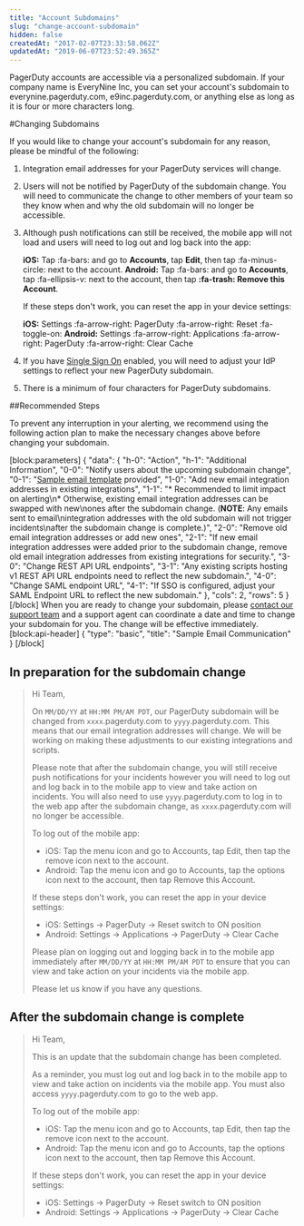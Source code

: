 ```yaml
---
title: "Account Subdomains"
slug: "change-account-subdomain"
hidden: false
createdAt: "2017-02-07T23:33:58.062Z"
updatedAt: "2019-06-07T23:52:49.365Z"
---
```

PagerDuty accounts are accessible via a personalized subdomain. If your company name is EveryNine Inc, you can set your account's subdomain to everynine.pagerduty.com, e9inc.pagerduty.com, or anything else as long as it is four or more characters long.

#Changing Subdomains

If you would like to change your account's subdomain for any reason, please be mindful of the following:

1. Integration email addresses for your PagerDuty services will change.
2. Users will not be notified by PagerDuty of the subdomain change. You will need to communicate the change to other members of your team so they know when and why the old subdomain will no longer be accessible.
3. Although push notifications can still be received, the mobile app will not load and users will need to log out and log back into the app:

    **iOS:** Tap :fa-bars: and go to **Accounts**, tap **Edit**, then tap :fa-minus-circle: next to the account.
    **Android:** Tap :fa-bars: and go to **Accounts**, tap :fa-ellipsis-v: next to the account, then tap **:fa-trash: Remove this Account**.

    If these steps don't work, you can reset the app in your device settings:

    **iOS:** Settings :fa-arrow-right: PagerDuty :fa-arrow-right: Reset :fa-toggle-on:
    **Android:** Settings :fa-arrow-right: Applications :fa-arrow-right: PagerDuty :fa-arrow-right: Clear Cache


4. If you have [Single Sign On](https://support.pagerduty.com/docs/sso) enabled, you will need to adjust your IdP settings to reflect your new PagerDuty subdomain.
5. There is a minimum of four characters for PagerDuty subdomains.

##Recommended Steps

To prevent any interruption in your alerting, we recommend using the following action plan  to make the necessary changes above before changing your subdomain. 


[block:parameters]
{
  "data": {
    "h-0": "Action",
    "h-1": "Additional Information",
    "0-0": "Notify users about the upcoming subdomain change",
    "0-1": "[Sample email template](https://support.pagerduty.com/docs/change-account-subdomain#section-sample-email-communication) provided",
    "1-0": "Add new email integration addresses in existing integrations",
    "1-1": "* Recommended to limit impact on alerting\n* Otherwise, existing email integration addresses can be swapped with new\nones after the subdomain change. (**NOTE**: Any emails sent to email\nintegration addresses with the old subdomain will not trigger incidents\nafter the subdomain change is complete.)",
    "2-0": "Remove old email integration addresses or add new ones",
    "2-1": "If new email integration addresses were added prior to the subdomain change, remove old email integration addresses from existing integrations for security.",
    "3-0": "Change REST API URL endpoints",
    "3-1": "Any existing scripts hosting v1 REST API URL endpoints need to reflect the new subdomain.",
    "4-0": "Change SAML endpoint URL",
    "4-1": "If SSO is configured, adjust your SAML Endpoint URL to reflect the new subdomain."
  },
  "cols": 2,
  "rows": 5
}
[/block]
When you are ready to change your subdomain, please [contact our support team](mailto:support@pagerduty.com) and a support agent can coordinate a date and time to change your subdomain for you. The change will be effective immediately.
[block:api-header]
{
  "type": "basic",
  "title": "Sample Email Communication"
}
[/block]
## In preparation for the subdomain change

> Hi Team,
> 
> On `MM/DD/YY` at `HH:MM PM/AM PDT`, our PagerDuty subdomain will be changed from `xxxx`.pagerduty.com to `yyyy`.pagerduty.com. This means that our email integration addresses will change. We will be working on making these adjustments to our existing integrations and scripts.
> 
> Please note that after the subdomain change, you will still receive push notifications for your incidents however you will need to log out and log back in to the mobile app to view and take action on incidents. You will also need to use `yyyy`.pagerduty.com to log in to the web app after the subdomain change, as `xxxx`.pagerduty.com will no longer be accessible.
> 
> To log out of the mobile app:
> 
> * iOS: Tap the menu icon and go to Accounts, tap Edit, then tap the remove icon next to the account.
> * Android: Tap the menu icon and go to Accounts, tap the options icon next to the account, then tap Remove this Account.
> 
> If these steps don't work, you can reset the app in your device settings:
> 
> * iOS: Settings → PagerDuty → Reset switch to ON position
> * Android: Settings → Applications → PagerDuty → Clear Cache
> 
> Please plan on logging out and logging back in to the mobile app immediately after `MM/DD/YY` at `HH:MM PM/AM PDT` to ensure that you can view and take action on your incidents via the mobile app.
> 
> Please let us know if you have any questions.

## After the subdomain change is complete

> Hi Team,
> 
> This is an update that the subdomain change has been completed.
> 
> As a reminder, you must log out and log back in to the mobile app to view and take action on incidents via the mobile app. You must also access `yyyy`.pagerduty.com to go to the web app.
> 
> To log out of the mobile app:
> 
> * iOS: Tap the menu icon and go to Accounts, tap Edit, then tap the remove icon next to the account.
> * Android: Tap the menu icon and go to Accounts, tap the options icon next to the account, then tap Remove this Account.
> 
> If these steps don't work, you can reset the app in your device settings:
> 
> * iOS: Settings → PagerDuty → Reset switch to ON position
> * Android: Settings → Applications → PagerDuty → Clear Cache